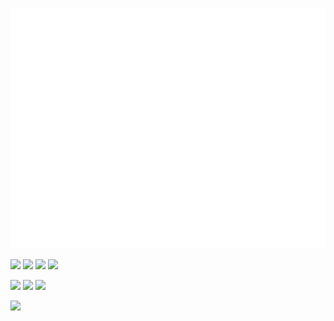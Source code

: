 ![Metrics](https://github.com/wjrforcyber/wjrforcyber/blob/main/github-metrics.svg)<img src="https://64.media.tumblr.com/39ff641cf87dca9cb5064b5407037b7c/tumblr_o26n0mMtx91v1kxyno1_500.gifv" alt="" width="475"/>


[![](https://img.shields.io/badge/-Python-007396?style=plastic&logo=python&logoColor=ffffff)](https://www.python.org/)
[![](https://img.shields.io/badge/-C-007396?style=plastic&logo=c&logoColor=ffffff)](https://en.cppreference.com/w/c/language)
[![](https://img.shields.io/badge/-Dart-007396?style=plastic&logo=dart&logoColor=ffffff)](https://dart.dev/)
[![](https://img.shields.io/badge/-Haskell-007396?style=plastic&logo=haskell&logoColor=ffffff)](https://www.haskell.org/)


[![](https://img.shields.io/badge/iphone-11-000000?style=plastic&logo=apple&logoColor=ffffff)](https://www.apple.com/)
[![](https://img.shields.io/badge/Win-10-000000?style=plastic&logo=windows&logoColor=ffffff)](https://www.microsoft.com/en-gb/windows)
[![](https://img.shields.io/badge/Bose-SoundSport-000000?style=plastic&logo=bose&logoColor=ffffff)](https://www.bose.co.uk/en_gb/index.html)




![](https://img.shields.io/badge/Coffee-663333?style=plastic&logo=buymeacoffee&logoColor=ffffff)


